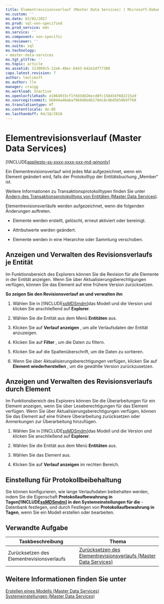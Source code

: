 ```yaml
---
title: Elementrevisionsverlauf (Master Data Services) | Microsoft-Dokumentation
ms.custom: ''
ms.date: 03/01/2017
ms.prod: sql-non-specified
ms.prod_service: mds
ms.service: ''
ms.component: non-specific
ms.reviewer: ''
ms.suite: sql
ms.technology:
- master-data-services
ms.tgt_pltfrm: ''
ms.topic: article
ms.assetid: 113069c5-12e6-48ec-b443-b42e14f77308
caps.latest.revision: 7
author: leolimsft
ms.author: lle
manager: craigg
ms.workload: Inactive
ms.openlocfilehash: e1064933cf1fdd3d826ecd0fc158d34f682215a9
ms.sourcegitcommit: bb044a48a6af9b9d8edb178dc8c8bd5658b9ff68
ms.translationtype: HT
ms.contentlocale: de-DE
ms.lasthandoff: 04/18/2018
---
```

# <a name="member-revision-history-master-data-services"></a>Elementrevisionsverlauf (Master Data Services)

[!INCLUDE[appliesto-ss-xxxx-xxxx-xxx-md-winonly](../includes/appliesto-ss-xxxx-xxxx-xxx-md-winonly.md)]

  Ein Elementrevisionsverlauf wird jedes Mal aufgezeichnet, wenn ein Element geändert wird, falls der Protokolltyp der Entitätsbuchung „Member“ ist.  
  
 Weitere Informationen zu Transaktionsprotokolltypen finden Sie unter [Ändern des Transaktionsprotokolltyps von Entitäten &#40;Master Data Services&#41;](../master-data-services/change-the-entity-transaction-log-type-master-data-services.md).  
  
 Elementrevisionsverläufe werden aufgezeichnet, wenn die folgenden Änderungen auftreten.  
  
-   Elemente werden erstellt, gelöscht, erneut aktiviert oder bereinigt.  
  
-   Attributwerte werden geändert.  
  
-   Elemente werden in eine Hierarchie oder Sammlung verschoben.  
  
## <a name="view-and-manage-revision-history-by-entity"></a>Anzeigen und Verwalten des Revisionsverlaufs je Entität  
 Im Funktionsbereich des Explorers können Sie die Revision für alle Elemente in der Entität anzeigen. Wenn Sie über Aktualisierungsberechtigungen verfügen, können Sie das Element auf eine frühere Version zurücksetzen.  
  
 **So zeigen Sie den Revisionsverlauf an und verwalten ihn**  
  
1.  Wählen Sie in [!INCLUDE[ssMDSmdm](../includes/ssmdsmdm-md.md)]das Modell und die Version und klicken Sie anschließend auf **Explorer**.  
  
2.  Wählen Sie die Entität aus dem Menü **Entitäten** aus.  
  
3.  Klicken Sie auf **Verlauf anzeigen** , um alle Verlaufsdaten der Entität anzuzeigen.  
  
4.  Klicken Sie auf **Filter** , um die Daten zu filtern.  
  
5.  Klicken Sie auf die Spaltenüberschrift, um die Daten zu sortieren.  
  
6.  Wenn Sie über Aktualisierungsberechtigungen verfügen, klicken Sie auf **Element wiederherstellen** , um die gewählte Version zurückzusetzen.  
  
## <a name="view-and-manage-revision-history-by-member"></a>Anzeigen und Verwalten des Revisionsverlaufs durch Element  
 Im Funktionsbereich des Explorers können Sie die Überarbeitungen für ein Element anzeigen, wenn Sie über Leseberechtigungen für das Element verfügen. Wenn Sie über Aktualisierungsberechtigungen verfügen, können Sie das Element auf eine frühere Überarbeitung zurücksetzen oder Anmerkungen zur Überarbeitung hinzufügen.  
  
1.  Wählen Sie in [!INCLUDE[ssMDSmdm](../includes/ssmdsmdm-md.md)]das Modell und die Version und klicken Sie anschließend auf **Explorer**.  
  
2.  Wählen Sie die Entität aus dem Menü **Entitäten** aus.  
  
3.  Wählen Sie das Element aus.  
  
4.  Klicken Sie auf **Verlauf anzeigen** im rechten Bereich.  
  
## <a name="log-retention-setting"></a>Einstellung für Protokollbeibehaltung  
 Sie können konfigurieren, wie lange Verlaufsdaten beibehalten werden, indem Sie die Eigenschaft **Protokollaufbewahrung in Tagen[!INCLUDE[ssMDSmdm](../includes/ssmdsmdm-md.md)] in den Systemeinstellungen für die** -Datenbank festlegen, und durch Festlegen von **Protokollaufbewahrung in Tagen**, wenn Sie ein Modell erstellen oder bearbeiten.  
  
## <a name="related-task"></a>Verwandte Aufgabe  
  
|Taskbeschreibung|Thema|  
|----------------------|-----------|  
|Zurücksetzen des Elementrevisionsverlaufs|[Zurücksetzen des Elementrevisionsverlaufs &#40;Master Data Services&#41;](../master-data-services/rollback-member-revision-history-master-data-services.md)|  
  
## <a name="see-also"></a>Weitere Informationen finden Sie unter  
 [Erstellen eines Modells &#40;Master Data Services&#41;](../master-data-services/create-a-model-master-data-services.md)   
 [Systemeinstellungen &#40;Master Data Services&#41;](../master-data-services/system-settings-master-data-services.md)  
  
  
